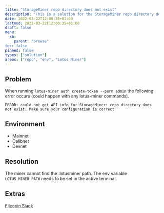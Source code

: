 ```yaml
---
title: "StorageMiner repo directory does not exist"
description: "This is a solution for the StorageMiner repo directory does not exist error."
date: 2022-03-22T12:00:35+01:00
lastmod: 2022-03-22T12:00:35+01:00
draft: false
menu:
  kb:
    parent: "browse"
toc: false
pinned: false
types: ["solution"]
areas: ["repo", "env", "Lotus Miner"]
---
```


## Problem

When running `lotus-miner auth create-token --perm admin` the following error occurs (could happen with any lotus-miner commands). 

```plaintext
ERROR: could not get API info for StorageMiner: repo directory does not exist. Make sure your configuration is correct
```

## Environment

- Mainnet 
- Calibnet
- Devnet

## Resolution

The miner cannot find the .lotusminer path. The env variable `LOTUS_MINER_PATH` needs to be set in the active terminal.  

## Extras
[Filecoin Slack](https://filecoinproject.slack.com/archives/CPFTWMY7N/p1641409490259000)
